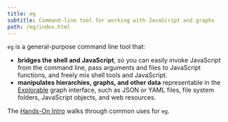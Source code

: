 ```yaml
---
title: eg
subtitle: Command-line tool for working with JavaScript and graphs
path: /eg/index.html
---
```


`eg` is a general-purpose command line tool that:

- **bridges the shell and JavaScript**, so you can easily invoke JavaScript from the command line, pass arguments and files to JavaScript functions, and freely mix shell tools and JavaScript.
- **manipulates hierarchies, graphs, and other data** representable in the [Explorable](/core/explorable.html) graph interface, such as JSON or YAML files, file system folders, JavaScript objects, and web resources.

The [Hands-On Intro](intro.html) walks through common uses for `eg`.
